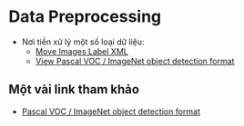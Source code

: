 # Data Preprocessing
- Nơi tiền xử lý một số loại dữ liệu:
    + [Move Images Label XML](move_images_label_xml.py)
    + [View Pascal VOC / ImageNet object detection format](voc_box_viewer.py)
## Một vài link tham khảo
- [Pascal VOC / ImageNet object detection format](https://github.com/zchrissirhcz/imageset-viewer)